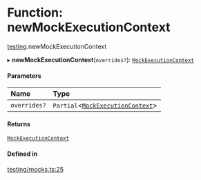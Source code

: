 # Function: newMockExecutionContext

[testing](../modules/testing.md).newMockExecutionContext

▸ **newMockExecutionContext**(`overrides?`): [`MockExecutionContext`](../interfaces/testing.MockExecutionContext.md)

#### Parameters

| Name | Type |
| :------ | :------ |
| `overrides?` | `Partial`<[`MockExecutionContext`](../interfaces/testing.MockExecutionContext.md)\> |

#### Returns

[`MockExecutionContext`](../interfaces/testing.MockExecutionContext.md)

#### Defined in

[testing/mocks.ts:25](https://github.com/coda/packs-sdk/blob/main/testing/mocks.ts#L25)
